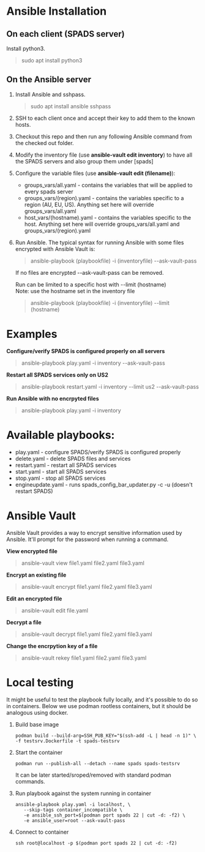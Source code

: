 # Ansible Installation

## On each client (SPADS server)
Install python3.
> sudo apt install python3

## On the Ansible server
1. Install Ansible and sshpass.
   > sudo apt install ansible sshpass
2. SSH to each client once and accept their key to add them to the known hosts.
3. Checkout this repo and then run any following Ansible command from the checked out folder.
4. Modify the inventory file (use **ansible-vault edit inventory**) to have all the SPADS servers and also group them under [spads]
5. Configure the variable files (use **ansible-vault edit (filename)**):
   - groups_vars/all.yaml - contains the variables that will be applied to every spads server
   - groups_vars/(region).yaml - contains the variables specific to a region (AU, EU, US). Anything set here will override groups_vars/all.yaml
   - host_vars/(hostname).yaml - contains the variables specific to the host. Anything set here will override groups_vars/all.yaml and groups_vars/(region).yaml
6. Run Ansible. The typical syntax for running Ansible with some files encrypted with Ansible Vault is:
   > ansible-playbook (playbookfile) -i (inventoryfile) --ask-vault-pass

   If no files are encrypted --ask-vault-pass can be removed.

   Run can be limited to a specific host with --limit (hostname) \
   Note: use the hostname set in the inventory file
   > ansible-playbook (playbookfile) -i (inventoryfile) --limit (hostname)

# Examples

**Configure/verify SPADS is configured properly on all servers**
> ansible-playbook play.yaml -i inventory --ask-vault-pass

**Restart all SPADS services only on US2**
> ansible-playbook restart.yaml -i inventory --limit us2 --ask-vault-pass

**Run Ansible with no encrpyted files**
> ansible-playbook play.yaml -i inventory

# Available playbooks:
- play.yaml - configure SPADS/verify SPADS is configured properly
- delete.yaml - delete SPADS files and services
- restart.yaml - restart all SPADS services
- start.yaml - start all SPADS services
- stop.yaml - stop all SPADS services
- engineupdate.yaml - runs spads_config_bar_updater.py -c -u (doesn't restart SPADS)

# Ansible Vault
Ansible Vault provides a way to encrypt sensitive information used by Ansible. It'll prompt for the password when running a command.

**View encrypted file**
> ansible-vault view file1.yaml file2.yaml file3.yaml

**Encrypt an existing file**
> ansible-vault encrypt file1.yaml file2.yaml file3.yaml

**Edit an encrypted file**
> ansible-vault edit file.yaml

**Decrypt a file**
> ansible-vault decrypt file1.yaml file2.yaml file3.yaml

**Change the encrpytion key of a file**
> ansible-vault rekey file1.yaml file2.yaml file3.yaml

# Local testing

It might be useful to test the playbook fully locally, and it's possible to do
so in containers. Below we use podman rootless containers, but it should be
analogous using docker.

1. Build base image 

   ```
   podman build --build-arg=SSH_PUB_KEY="$(ssh-add -L | head -n 1)" \
   -f testsrv.Dockerfile -t spads-testsrv
   ```

1. Start the container

   ```
   podman run --publish-all --detach --name spads spads-testsrv
   ```

   It can be later started/sroped/removed with standard podman commands.

1. Run playbook against the system running in container

   ```
   ansible-playbook play.yaml -i localhost, \
      --skip-tags container_incompatible \
      -e ansible_ssh_port=$(podman port spads 22 | cut -d: -f2) \
      -e ansible_user=root --ask-vault-pass
   ```

1. Connect to container

   ```
   ssh root@localhost -p $(podman port spads 22 | cut -d: -f2)
   ```

